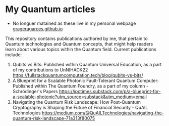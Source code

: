 # My Quantum articles
- No longuer matained as these live in my personal webpage [grageragarces.github.io](https://grageragarces.github.io)

This repository contains publications authored by me, that pertain to Quantum technologies and Quantum concepts, that might help readers learn about various topics within the Quantum field.
Current publications include:

1) Qubits vs Bits: Published within Quantum Universal Education, as a part of my contributions to UnNIHACK22
   https://fullstackquantumcomputation.tech/blog/qubits-vs-bits/
2) A Blueprint for a Scalable Photonic Fault-Tolerant Quantum Computer: Published within The Quantum Foundry, as a part of my column - Schrödinger's Papers
   https://ipotimes.substack.com/p/a-blueprint-for-a-scalable-photonic?utm_source=substack&utm_medium=email
3) Navigating the Quantum Risk Landscape: How Post-Quantum Cryptography is Shaping the Future of Financial Security - QuAIL Technologies
   https://medium.com/@QuAILTechnologies/navigating-the-quantum-risk-landscape-71a313f80075
